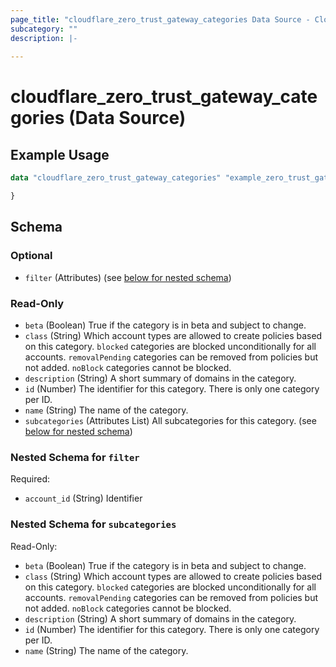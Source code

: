 ```yaml
---
page_title: "cloudflare_zero_trust_gateway_categories Data Source - Cloudflare"
subcategory: ""
description: |-
  
---
```


# cloudflare_zero_trust_gateway_categories (Data Source)



## Example Usage

```terraform
data "cloudflare_zero_trust_gateway_categories" "example_zero_trust_gateway_categories" {

}
```

<!-- schema generated by tfplugindocs -->
## Schema

### Optional

- `filter` (Attributes) (see [below for nested schema](#nestedatt--filter))

### Read-Only

- `beta` (Boolean) True if the category is in beta and subject to change.
- `class` (String) Which account types are allowed to create policies based on this category. `blocked` categories are blocked unconditionally for all accounts. `removalPending` categories can be removed from policies but not added. `noBlock` categories cannot be blocked.
- `description` (String) A short summary of domains in the category.
- `id` (Number) The identifier for this category. There is only one category per ID.
- `name` (String) The name of the category.
- `subcategories` (Attributes List) All subcategories for this category. (see [below for nested schema](#nestedatt--subcategories))

<a id="nestedatt--filter"></a>
### Nested Schema for `filter`

Required:

- `account_id` (String) Identifier


<a id="nestedatt--subcategories"></a>
### Nested Schema for `subcategories`

Read-Only:

- `beta` (Boolean) True if the category is in beta and subject to change.
- `class` (String) Which account types are allowed to create policies based on this category. `blocked` categories are blocked unconditionally for all accounts. `removalPending` categories can be removed from policies but not added. `noBlock` categories cannot be blocked.
- `description` (String) A short summary of domains in the category.
- `id` (Number) The identifier for this category. There is only one category per ID.
- `name` (String) The name of the category.


